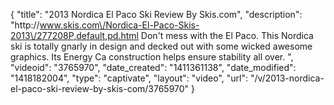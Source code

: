 {
    "title": "2013 Nordica El Paco Ski Review By Skis.com",
    "description": "http:\/\/www.skis.com\/Nordica-El-Paco-Skis-2013\/277208P,default,pd.html  Don't mess with the El Paco. This Nordica ski is totally gnarly in design and decked out with some wicked awesome graphics. Its Energy Ca construction helps ensure stability all over. ",
    "videoid": "3765970",
    "date_created": "1411361138",
    "date_modified": "1418182004",
    "type": "captivate",
    "layout": "video",
    "url": "\/v\/2013-nordica-el-paco-ski-review-by-skis-com\/3765970"
}